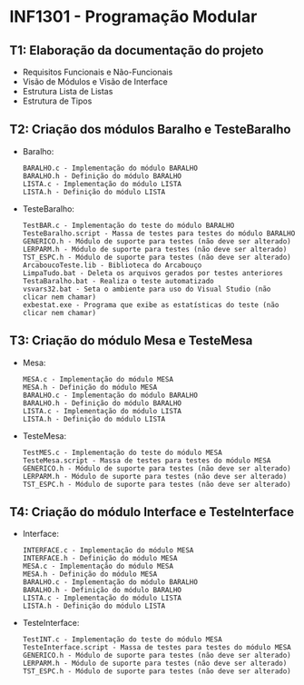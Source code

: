 # INF1301 - Programação Modular

## T1: Elaboração da documentação do projeto

- Requisitos Funcionais e Não-Funcionais
- Visão de Módulos e Visão de Interface
- Estrutura Lista de Listas
- Estrutura de Tipos


## T2: Criação dos módulos Baralho e TesteBaralho

- Baralho:
    ````
    BARALHO.c - Implementação do módulo BARALHO
    BARALHO.h - Definição do módulo BARALHO
    LISTA.c - Implementação do módulo LISTA
    LISTA.h - Definição do módulo LISTA
    ````
- TesteBaralho:
    ````
    TestBAR.c - Implementação do teste do módulo BARALHO
    TesteBaralho.script - Massa de testes para testes do módulo BARALHO
    GENERICO.h - Módulo de suporte para testes (não deve ser alterado)
    LERPARM.h - Módulo de suporte para testes (não deve ser alterado)
    TST_ESPC.h - Módulo de suporte para testes (não deve ser alterado)
    ArcaboucoTeste.lib - Biblioteca do Arcabouço
    LimpaTudo.bat - Deleta os arquivos gerados por testes anteriores
    TestaBaralho.bat - Realiza o teste automatizado
    vsvars32.bat - Seta o ambiente para uso do Visual Studio (não clicar nem chamar)
    exbestat.exe - Programa que exibe as estatísticas do teste (não clicar nem chamar)
    ````

## T3: Criação do módulo Mesa e TesteMesa

- Mesa:
    ````
    MESA.c - Implementação do módulo MESA
    MESA.h - Definição do módulo MESA
    BARALHO.c - Implementação do módulo BARALHO
    BARALHO.h - Definição do módulo BARALHO
    LISTA.c - Implementação do módulo LISTA
    LISTA.h - Definição do módulo LISTA
    ````
- TesteMesa:
    ````
    TestMES.c - Implementação do teste do módulo MESA
    TesteMesa.script - Massa de testes para testes do módulo MESA
    GENERICO.h - Módulo de suporte para testes (não deve ser alterado)
    LERPARM.h - Módulo de suporte para testes (não deve ser alterado)
    TST_ESPC.h - Módulo de suporte para testes (não deve ser alterado)
    ````
    
## T4: Criação do módulo Interface e TesteInterface

- Interface:
    ```
    INTERFACE.c - Implementação do módulo MESA
    INTERFACE.h - Definição do módulo MESA
    MESA.c - Implementação do módulo MESA
    MESA.h - Definição do módulo MESA
    BARALHO.c - Implementação do módulo BARALHO
    BARALHO.h - Definição do módulo BARALHO
    LISTA.c - Implementação do módulo LISTA
    LISTA.h - Definição do módulo LISTA
    ```   
- TesteInterface:
    ```
    TestINT.c - Implementação do teste do módulo MESA
    TesteInterface.script - Massa de testes para testes do módulo MESA
    GENERICO.h - Módulo de suporte para testes (não deve ser alterado)
    LERPARM.h - Módulo de suporte para testes (não deve ser alterado)
    TST_ESPC.h - Módulo de suporte para testes (não deve ser alterado)
    ```
